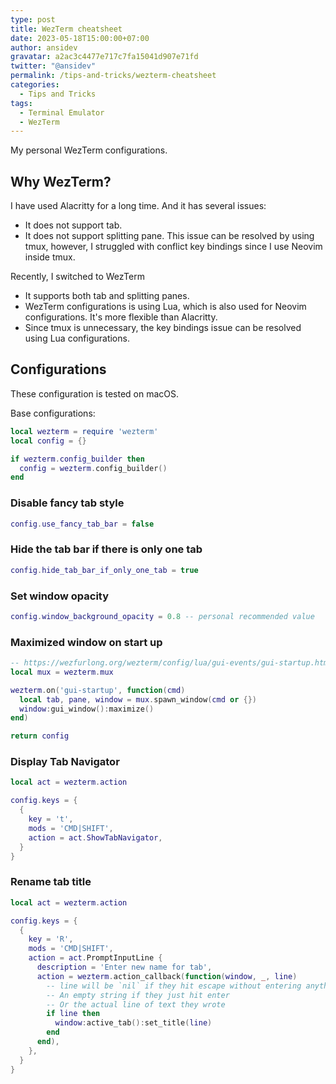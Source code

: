 ```yaml
---
type: post
title: WezTerm cheatsheet
date: 2023-05-18T15:00:00+07:00
author: ansidev
gravatar: a2ac3c4477e717c7fa15041d907e71fd
twitter: "@ansidev"
permalink: /tips-and-tricks/wezterm-cheatsheet
categories:
  - Tips and Tricks
tags:
  - Terminal Emulator
  - WezTerm
---
```


My personal WezTerm configurations.

<!-- more -->

## Why WezTerm?

I have used Alacritty for a long time. And it has several issues:

- It does not support tab.
- It does not support splitting pane. This issue can be resolved by using tmux, however, I struggled with conflict key bindings since I use Neovim inside tmux.

Recently, I switched to WezTerm

- It supports both tab and splitting panes.
- WezTerm configurations is using Lua, which is also used for Neovim configurations. It's more flexible than Alacritty.
- Since tmux is unnecessary, the key bindings issue can be resolved using Lua configurations.

## Configurations

These configuration is tested on macOS.

Base configurations:

```lua
local wezterm = require 'wezterm'
local config = {}

if wezterm.config_builder then
  config = wezterm.config_builder()
end
```

### Disable fancy tab style

```lua
config.use_fancy_tab_bar = false
```

### Hide the tab bar if there is only one tab

```lua
config.hide_tab_bar_if_only_one_tab = true
```

### Set window opacity

```lua
config.window_background_opacity = 0.8 -- personal recommended value
```

### Maximized window on start up

```lua
-- https://wezfurlong.org/wezterm/config/lua/gui-events/gui-startup.html
local mux = wezterm.mux

wezterm.on('gui-startup', function(cmd)
  local tab, pane, window = mux.spawn_window(cmd or {})
  window:gui_window():maximize()
end)

return config
```

### Display Tab Navigator

```lua
local act = wezterm.action

config.keys = {
  {
    key = 't',
    mods = 'CMD|SHIFT',
    action = act.ShowTabNavigator,
  }
}
```

### Rename tab title

```lua
local act = wezterm.action

config.keys = {
  {
    key = 'R',
    mods = 'CMD|SHIFT',
    action = act.PromptInputLine {
      description = 'Enter new name for tab',
      action = wezterm.action_callback(function(window, _, line)
        -- line will be `nil` if they hit escape without entering anything
        -- An empty string if they just hit enter
        -- Or the actual line of text they wrote
        if line then
          window:active_tab():set_title(line)
        end
      end),
    },
  }
}
```
